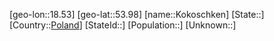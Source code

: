 ﻿---
location: [53.98,18.53]
type: City
tags:
- geo/City


SpocWebEntityId: 31539
isDeleted: false
confidential: public

---
[geo-lon::18.53]
[geo-lat::53.98]
[name::Kokoschken]
[State::]
[Country::[Poland](geo/Continent/Europe/Poland.md)]
[StateId::]
[Population::]
[Unknown::]


